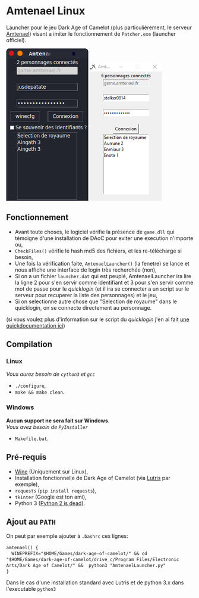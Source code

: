 # Amtenael Linux
Launcher pour le jeu Dark Age of Camelot (plus particulièrement, le serveur [Amtenael](https://amtenael.fr)) visant a imiter le fonctionnement de `Patcher.exe` (launcher officiel).

![Screenshot depuis Linux](screenshot/linux.png "Linux")
![Screenshot depuis Windows](screenshot/windows.png "Windows")

## Fonctionnement
- Avant toute choses, le logiciel vérifie la présence de `game.dll` qui témoigne d'une installation de DAoC pour eviter une execution n'importe ou,
- `CheckFiles()` vérifie le hash md5 des fichiers, et les re-télécharge si besoin,
- Une fois la vérification faite, `AmtenaelLauncher()` (la fenetre) se lance et nous affiche une interface de login très recherchée (non),
- Si on a un fichier `launcher.dat` qui est peuplé, AmtenaelLauncher ira lire la ligne 2 pour s'en servir comme identifiant et 3 pour s'en servir comme mot de passe pour le *quicklogin* (et il ira se connecter a un script sur le serveur pour recuperer la liste des personnages) et le jeu,
- Si on selectionne autre chose que "Selection de royaume" dans le quicklogin, on se connecte directement au personnage.

(si vous voulez plus d'information sur le script du *quicklogin* j'en ai fait [une quickdocumentation ici](https://github.com/jusdepatate/Amtenael-Linux/commit/7be199740f92cb5f64bae4c624e2c56e9e13a3ce#diff-bb463ef59f1580da6ded8a3e18fea02aR167))

## Compilation
### Linux
*Vous aurez besoin de `cython3` et `gcc`*
- `./configure`,
- `make && make clean`.
### Windows
**Aucun support ne sera fait sur Windows.**<br>
*Vous avez besoin de `PyInstaller`*
- `Makefile.bat`.

## Pré-requis
- [Wine](https://winehq.org) (Uniquement sur Linux),
- Installation fonctionnelle de Dark Age of Camelot (via [Lutris](https://lutris.net/games/dark-age-of-camelot/) par exemple),
- `requests` (`pip install requests`),
- `tkinter` (Google est ton ami),
- Python 3 ([Python 2 is dead](https://pythonclock.org/)).

## Ajout au `PATH`
On peut par exemple ajouter à `.bashrc` ces lignes:
```shell script
amtenael() {
  WINEPREFIX="$HOME/Games/dark-age-of-camelot/" && cd "$HOME/Games/dark-age-of-camelot/drive_c/Program Files/Electronic Arts/Dark Age of Camelot/" &&  python3 "AmtenaelLauncher.py"
}
```
Dans le cas d'une installation standard avec Lutris et de python 3.x dans l'executable `python3`